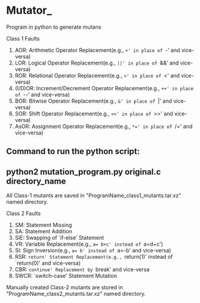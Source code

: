 # Mutator_
Program in python to generate mutans

Class 1 Faults

1. AOR: Arithmetic Operator Replacement(e.g., `+' in place of `-' and vice-versa)
2. LOR: Logical Operator Replacement(e.g., `||' in place of `&&' and vice-versa)
3. ROR: Relational Operator Replacement(e.g., `>' in place of `<' and vice-versa)
4. (I/D)OR: Increment/Decrement Operator Replacement(e.g., `++' in place of `--' and vice-versa)
5. BOR: Bitwise Operator Replacement(e.g., `&' in place of `|' and vice-versa)
6. SOR: Shift Operator Replacement(e.g., `<<' in place of `>>' and vice-versa)
7. AsOR: Assignment Operator Replacement(e.g., `*=' in place of `/=' and vice-versa)

Command to run the python script:
---------------------------------------

python2 mutation_program.py original.c directory_name
-------------------------------------------------------

All Class-1 mutants are saved in "ProgramName_class1_mutants.tar.xz" named directory.


Class 2 Faults

1. SM: Statement Missing
2. SA: Statement Addition
3. SIE: Swapping of `if-else' Statement 
4. VR: Variable Replacement(e.g., `a= b+c' instead of `a=d+c')
5. SI: Sign Inversion(e.g., `a= b' instead of `a=-b' and vice-versa)
6. RSR: `return' Statement Replacement(e.g., `return(1)' instead of `return(0)' and vice-versa)
7. CBR: `continue' Replacement by `break' and vice-versa
8. SWCR: `switch-case' Statement Mutation
    
Manually created Class-2 mutants are stored in "ProgramName_class2_mutants.tar.xz" named directory.



